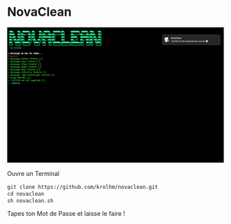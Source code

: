 # NovaClean

<img src="exemple.png" alt="Exemple">

Ouvre un Terminal

```
git clone https://github.com/krolhm/novaclean.git
cd novaclean
sh novaclean.sh
```

Tapes ton Mot de Passe et laisse le faire !
